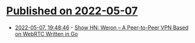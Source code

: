 # [Published on 2022-05-07](index.md)

* [2022-05-07, 19:48:46](https://news.ycombinator.com/item?id=31297917) - [Show HN: Weron – A Peer-to-Peer VPN Based on WebRTC Written in Go](https://github.com/pojntfx/weron)
